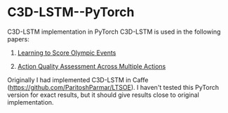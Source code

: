 # C3D-LSTM--PyTorch
C3D-LSTM implementation in PyTorch
C3D-LSTM is used in the following papers:

1. [Learning to Score Olympic Events](https://arxiv.org/abs/1611.05125)

2. [Action Quality Assessment Across Multiple Actions](https://arxiv.org/abs/1812.06367)


Originally I had implemented C3D-LSTM in Caffe (https://github.com/ParitoshParmar/LTSOE). I haven't tested this PyTorch version for exact results, but it should give results close to original implementation.
